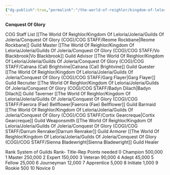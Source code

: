 ```yaml
---
{"dg-publish":true,"permalink":"/the-world-of-reighlor/kingdom-of-leloria/joleria/guilds-of-joleria/conquest-of-glory-cog/conquest-of-glory/"}
---
```


**Conquest Of Glory**

COG Staff List
[[The World Of Reighlor/Kingdom Of Leloria/Joleria/Guilds Of Joleria/Conquest Of Glory (COG)/COG STAFF/Reome Rockbane\|Reome Rockbane]] Guild Master
[[The World Of Reighlor/Kingdom Of Leloria/Joleria/Guilds Of Joleria/Conquest Of Glory (COG)/COG STAFF/Vo Blackbrook\|Vo Blackbrook]] Guild Advisor 
[[The World Of Reighlor/Kingdom Of Leloria/Joleria/Guilds Of Joleria/Conquest Of Glory (COG)/COG STAFF/Calrana (Cal) Brightvine\|Calrana (Cal) Brightvine]] Guild Quester 
[[The World Of Reighlor/Kingdom Of Leloria/Joleria/Guilds Of Joleria/Conquest Of Glory (COG)/COG STAFF/Garg Flayer\|Garg Flayer]] Guild Recruiter 
[[The World Of Reighlor/Kingdom Of Leloria/Joleria/Guilds Of Joleria/Conquest Of Glory (COG)/COG STAFF/Badyn Dilach\|Badyn Dilach]] Guild Taverner 
[[The World Of Reighlor/Kingdom Of Leloria/Joleria/Guilds Of Joleria/Conquest Of Glory (COG)/COG STAFF/Faerora (Fae) Bellflower\|Faerora (Fae) Bellflower]] Guild Barmaid 
[[The World Of Reighlor/Kingdom Of Leloria/Joleria/Guilds Of Joleria/Conquest Of Glory (COG)/COG STAFF/Cortix Gearcreque\|Cortix Gearcreque]] Guild Weaponsmith
[[The World Of Reighlor/Kingdom Of Leloria/Joleria/Guilds Of Joleria/Conquest Of Glory (COG)/COG STAFF/Darrum Renraker\|Darrum Renraker]] Guild Armorer
[[The World Of Reighlor/Kingdom Of Leloria/Joleria/Guilds Of Joleria/Conquest Of Glory (COG)/COG STAFF/Sienna Bladewright\|Sienna Bladewright]] Guild Healer 

Rank System of Guilds 
Rank- Title-Rep Points needed
0	Champion	500,000
1	Master	250,000
2	Expert	150,000
3	Veteran	90,000
4	Adept	45,000
5	Fellow	25,000
6	Journeyman	12,000
7	Apprentice	5,000
8	Initiate	1,000
9	Rookie	500
10  Novice	0

